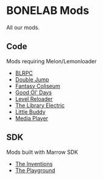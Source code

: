 # BONELAB Mods

All our mods.

## Code
Mods requiring Melon/Lemonloader
* [BLRPC](BLRPC.md)
* [Double Jump](DoubleJump.md)
* [Fantasy Coliseum](FantasyColiseum.md)
* [Good Ol' Days](GoodOlDays.md)
* [Level Reloader](LevelReloader.md)
* [The Library Electric](TheLibraryElectric.md)
* [Little Buddy](LittleBuddy.md)
* [Media Player](MediaPlayer.md)

## SDK
Mods built with Marrow SDK
* [The Inventions](TheInventions.md)
* [The Playground](ThePlayground.md)